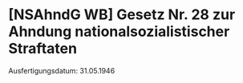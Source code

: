 # [NSAhndG WB] Gesetz Nr. 28 zur Ahndung nationalsozialistischer Straftaten

Ausfertigungsdatum: 31.05.1946

 